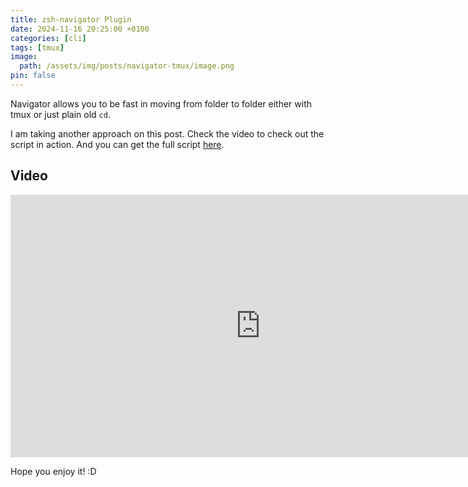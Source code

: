 ```yaml
---
title: zsh-navigator Plugin
date: 2024-11-16 20:25:00 +0100
categories: [cli]
tags: [tmux]
image:
  path: /assets/img/posts/navigator-tmux/image.png
pin: false
---
```


Navigator allows you to be fast in moving from folder to folder either with tmux or just plain old `cd`.

I am taking another approach on this post. Check the video to check out the script in action.
And you can get the full script [here](https://github.com/Andree37/zsh-navigator).

## Video

<iframe width="800" height="420" src="https://www.youtube.com/embed/roEfho_wy78?si=9NEtWVWJ6NJXMmM2" title="Navigator" frameborder="0" allow="accelerometer; autoplay; clipboard-write; encrypted-media; gyroscope; picture-in-picture" allowfullscreen></iframe>

Hope you enjoy it! :D
